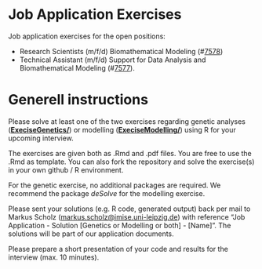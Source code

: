 
<!-- README.md is generated from README.Rmd. Please edit that file -->

# Job Application Exercises

Job application exercises for the open positions:

-   Research Scientists (m/f/d) Biomathematical Modeling
    (\#[7578](https://www.genstat.imise.uni-leipzig.de/sites/www.genstat.imise.uni-leipzig.de/files/files/uploads/7578_2-WissMitarb_EN.pdf))
-   Technical Assistant (m/f/d) Support for Data Analysis and
    Biomathematical Modeling
    (\#[7577](https://www.genstat.imise.uni-leipzig.de/sites/www.genstat.imise.uni-leipzig.de/files/files/uploads/7577_1-TechMitarb_EN.pdf)).

# Generell instructions

Please solve at least one of the two exercises regarding genetic
analyses
([**ExeciseGenetics/**](https://github.com/GenStatLeipzig/JobApplicationExercises/tree/main/ExerciseGenetics))
or modelling
([**ExeciseModelling/**](https://github.com/GenStatLeipzig/JobApplicationExercises/tree/main/ExerciseModelling))
using R for your upcoming interview.

The exercises are given both as .Rmd and .pdf files. You are free to use
the .Rmd as template. You can also fork the repository and solve the
exercise(s) in your own github / R environment.

For the genetic exercise, no additional packages are required. We
recommend the package *deSolve* for the modelling exercise.

Please sent your solutions (e.g. R code, generated output) back per mail
to Markus Scholz (<markus.scholz@imise.uni-leipzig.de>) with reference
“Job Application - Solution \[Genetics or Modelling or both\] -
\[Name\]”. The solutions will be part of our application documents.

Please prepare a short presentation of your code and results for the
interview (max. 10 minutes).
